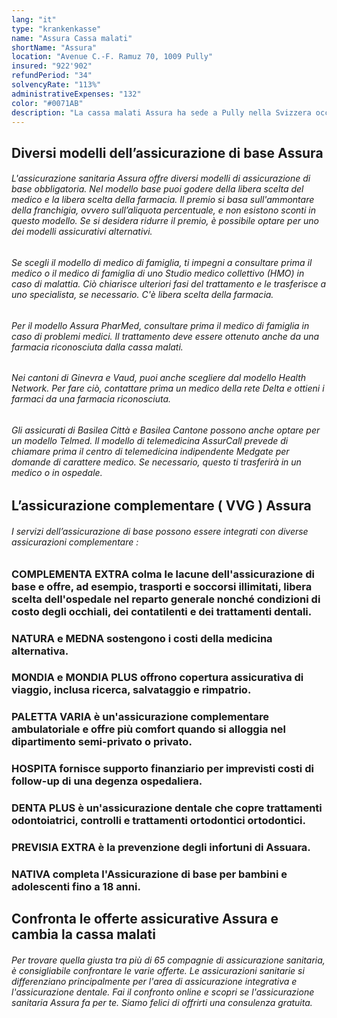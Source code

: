 ```yaml
---
lang: "it"
type: "krankenkasse"
name: "Assura Cassa malati"
shortName: "Assura"
location: "Avenue C.-F. Ramuz 70, 1009 Pully"
insured: "922'902"
refundPeriod: "34"
solvencyRate: "113%"
administrativeExpenses: "132"
color: "#0071AB"
description: "La cassa malati Assura ha sede a Pully nella Svizzera occidentale e attualmente conta circa 1,1 milioni di assicurati. L'assicuratore è stato fondato nel 1978 nella forma giuridica della fondazione. Il core business è costituito dall'assicurazione di base ai sensi della legge svizzera sull'assicurazione malattia e da varie assicurazioni integrative tra cui l'assicurazione ospedaliera e l'assicurazione dentale. La raccolta premi nel 2017 è stata di circa 3,4 miliardi di franchi svizzeri. Con noi puoi confrontare l'offerta della cassa malati Assura con altre assicurazioni e scegliere comodamente l'assicurazione sanitaria appropriata."
---
```


## Diversi modelli dell’assicurazione di base Assura

###### L'assicurazione sanitaria Assura offre diversi modelli di assicurazione di base obbligatoria. Nel modello base puoi godere della libera scelta del medico e la libera scelta della farmacia. Il premio si basa sull'ammontare della franchigia, ovvero sull’aliquota percentuale, e non esistono sconti in questo modello. Se si desidera ridurre il premio, è possibile optare per uno dei modelli assicurativi alternativi.

###### Se scegli il modello di medico di famiglia, ti impegni a consultare prima il medico o il medico di famiglia di uno Studio medico collettivo (HMO) in caso di malattia. Ciò chiarisce ulteriori fasi del trattamento e le trasferisce a uno specialista, se necessario. C'è libera scelta della farmacia.

###### Per il modello Assura PharMed, consultare prima il medico di famiglia in caso di problemi medici. Il trattamento deve essere ottenuto anche da una farmacia riconosciuta dalla cassa malati.

###### Nei cantoni di Ginevra e Vaud, puoi anche scegliere dal modello Health Network. Per fare ciò, contattare prima un medico della rete Delta e ottieni i farmaci da una farmacia riconosciuta.

###### Gli assicurati di Basilea Città e Basilea Cantone possono anche optare per un modello Telmed. Il modello di telemedicina AssurCall prevede di chiamare prima il centro di telemedicina indipendente Medgate per domande di carattere medico. Se necessario, questo ti trasferirà in un medico o in ospedale.

## L’assicurazione complementare ( VVG ) Assura

###### I servizi dell’assicurazione di base possono essere integrati con diverse assicurazioni complementare :

### COMPLEMENTA EXTRA colma le lacune dell'assicurazione di base e offre, ad esempio, trasporti e soccorsi illimitati, libera scelta dell'ospedale nel reparto generale nonché condizioni di costo degli occhiali, dei contatilenti e dei trattamenti dentali.

### NATURA e MEDNA sostengono i costi della medicina alternativa.

### MONDIA e MONDIA PLUS offrono copertura assicurativa di viaggio, inclusa ricerca, salvataggio e rimpatrio.

### PALETTA VARIA è un'assicurazione complementare ambulatoriale e offre più comfort quando si alloggia nel dipartimento semi-privato o privato.

### HOSPITA fornisce supporto finanziario per imprevisti costi di follow-up di una degenza ospedaliera.

### DENTA PLUS è un'assicurazione dentale che copre trattamenti odontoiatrici, controlli e trattamenti ortodontici ortodontici.

### PREVISIA EXTRA è la prevenzione degli infortuni di Assuara.

### NATIVA completa l'Assicurazione di base per bambini e adolescenti fino a 18 anni.

## Confronta le offerte assicurative Assura e cambia la cassa malati

###### Per trovare quella giusta tra più di 65 compagnie di assicurazione sanitaria, è consigliabile confrontare le varie offerte. Le assicurazioni sanitarie si differenziano principalmente per l'area di assicurazione integrativa e l'assicurazione dentale. Fai il confronto online e scopri se l'assicurazione sanitaria Assura fa per te. Siamo felici di offrirti una consulenza gratuita.
